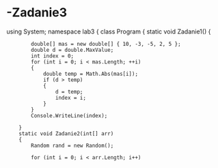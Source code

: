 # -Zadanie3
using System;
namespace lab3
{
    class Program
    {
        static void Zadanie1() 
        {

            double[] mas = new double[] { 10, -3, -5, 2, 5 };
            double d = double.MaxValue;
            int index = 0;
            for (int i = 0; i < mas.Length; ++i)
            {
                double temp = Math.Abs(mas[i]);
                if (d > temp)
                {
                    d = temp;
                    index = i;
                }
            }
            Console.WriteLine(index);          

        }
        static void Zadanie2(int[] arr)
        {
            Random rand = new Random();

            for (int i = 0; i < arr.Length; i++)
